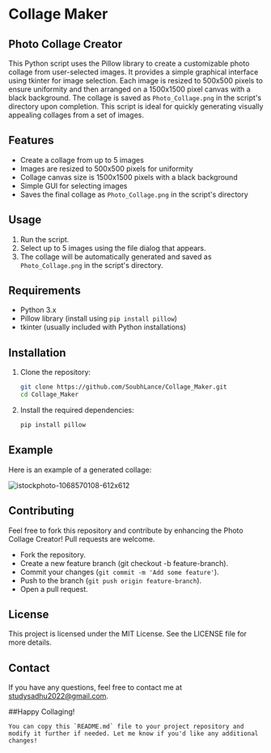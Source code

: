 # Collage Maker

## Photo Collage Creator

This Python script uses the Pillow library to create a customizable photo collage from user-selected images. It provides a simple graphical interface using tkinter for image selection. Each image is resized to 500x500 pixels to ensure uniformity and then arranged on a 1500x1500 pixel canvas with a black background. The collage is saved as `Photo_Collage.png` in the script's directory upon completion. This script is ideal for quickly generating visually appealing collages from a set of images.

## Features
- Create a collage from up to 5 images
- Images are resized to 500x500 pixels for uniformity
- Collage canvas size is 1500x1500 pixels with a black background
- Simple GUI for selecting images
- Saves the final collage as `Photo_Collage.png` in the script's directory

## Usage
1. Run the script.
2. Select up to 5 images using the file dialog that appears.
3. The collage will be automatically generated and saved as `Photo_Collage.png` in the script's directory.

## Requirements
- Python 3.x
- Pillow library (install using `pip install pillow`)
- tkinter (usually included with Python installations)

## Installation
1. Clone the repository:
   ```bash
   git clone https://github.com/SoubhLance/Collage_Maker.git
   cd Collage_Maker
2. Install the required dependencies:
   ```bash
   pip install pillow

## Example
 Here is an example of a generated collage:
 
   ![istockphoto-1068570108-612x612](https://github.com/user-attachments/assets/b56e1b61-b63d-466c-af7f-c11a976c9c34)


## Contributing
  Feel free to fork this repository and contribute by enhancing the Photo Collage Creator! Pull requests are welcome.
  - Fork the repository.
  - Create a new feature branch (git checkout -b feature-branch).
 - Commit your changes (`git commit -m 'Add some feature'`).
 - Push to the branch (`git push origin feature-branch`).
 - Open a pull request.

## License
  This project is licensed under the MIT License. See the LICENSE file for more details.

## Contact
  If you have any questions, feel free to contact me at studysadhu2022@gmail.com.

##Happy Collaging!
```vbnet
You can copy this `README.md` file to your project repository and modify it further if needed. Let me know if you'd like any additional changes!

